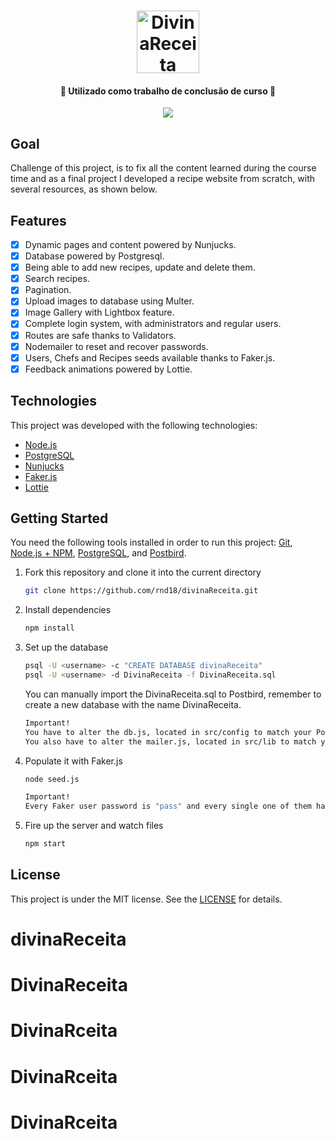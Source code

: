 <h1 align="center">
    <img alt="DivinaReceita" title="#DivinaReceita" src="public/images/static/main-logo.png" width="100px" />
</h1>

<h4 align="center"> 
	🚀 Utilizado como trabalho de conclusão de curso 🚀
</h4>
<p align="center">
 
</p>

<div align="center">
  <img src="https://i.imgur.com/iAfiSkD.png"/>

</div>

## Goal

Challenge of this project, is to fix all the content learned during the course time and as a final project I developed a recipe website from scratch, with several resources, as shown below.

## Features

- [x] Dynamic pages and content powered by Nunjucks.
- [x] Database powered by Postgresql.
- [x] Being able to add new recipes, update and delete them.
- [x] Search recipes.
- [x] Pagination.
- [x] Upload images to database using Multer.
- [x] Image Gallery with Lightbox feature.
- [x] Complete login system, with administrators and regular users.
- [x] Routes are safe thanks to Validators.
- [x] Nodemailer to reset and recover passwords.
- [x] Users, Chefs and Recipes seeds available thanks to Faker.js. 
- [x] Feedback animations powered by Lottie.

## Technologies

This project was developed with the following technologies:

- [Node.js](https://nodejs.org/en/) 
- [PostgreSQL](https://www.postgresql.org/)
- [Nunjucks](https://mozilla.github.io/nunjucks/)
- [Faker.js](https://github.com/marak/Faker.js/)
- [Lottie](https://github.com/airbnb/lottie-web)
  

## Getting Started

  You need the following tools installed in order to run this project:
  [Git](https://git-scm.com/book/en/v2/Getting-Started-Installing-Git), [Node.js + NPM](https://nodejs.org/en/), [PostgreSQL](https://www.postgresql.org/download/), and [Postbird](https://www.electronjs.org/apps/postbird).


1. Fork this repository and clone it into the current directory

   ```bash
   git clone https://github.com/rnd18/divinaReceita.git
   ```


2. Install dependencies

   ```bash
   npm install
   ```


3. Set up the database

   ```bash
   psql -U <username> -c "CREATE DATABASE divinaReceita"
   psql -U <username> -d DivinaReceita -f DivinaReceita.sql
   ```

   You can manually import the DivinaReceita.sql to Postbird, remember to create a new database with the name DivinaReceita.

   ```bash
   Important!
   You have to alter the db.js, located in src/config to match your PostgreSQL settings.    
   You also have to alter the mailer.js, located in src/lib to match your Mailtrap settings.  
   ```

4. Populate it with Faker.js
   ```bash
   node seed.js
   ```
   ```bash
   Important!
   Every Faker user password is "pass" and every single one of them have administrator status.   
   ```


5. Fire up the server and watch files

   ```bash
   npm start
   ```


## License

This project is under the MIT license. See the [LICENSE](LICENSE) for details.

# divinaReceita
# DivinaReceita
# DivinaRceita
# DivinaRceita
# DivinaRceita
